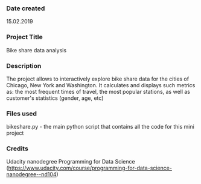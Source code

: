 ### Date created
15.02.2019

### Project Title
Bike share data analysis

### Description
The project allows to interactively explore bike share data for the cities of Chicago, New York and Washington.
It calculates and displays such metrics as: the most frequent times of travel, the most popular stations, as well as customer's statistics (gender, age, etc)

### Files used
bikeshare.py - the main python script that contains all the code for this mini project

### Credits
Udacity nanodegree Programming for Data Science (https://www.udacity.com/course/programming-for-data-science-nanodegree--nd104)

